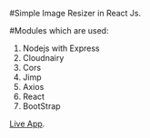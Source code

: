#Simple Image Resizer in React Js.

#Modules which are used:

1) Nodejs with Express
2) Cloudnairy
3) Cors
4) Jimp
5) Axios
6) React 
7) BootStrap

[Live App](https://react-image-resizer.firebaseapp.com).